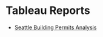 # Tableau Reports

* [Seattle Building Permits Analysis](https://public.tableau.com/profile/deepa4219#!/vizhome/BuildingSeattle_564/BuildingSeattle)
